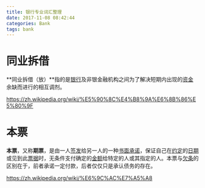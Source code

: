 ```yaml
---
title: 银行专业词汇整理
date: 2017-11-08 08:42:44
categories: Bank
tags: bank
---
```


# 同业拆借

**同业拆借（放）**指的是[银行](https://zh.wikipedia.org/wiki/%E9%93%B6%E8%A1%8C)及非银金融机构之间为了解决短期内出现的[资金](https://zh.wikipedia.org/wiki/%E8%B5%84%E9%87%91)余缺而进行的相互调剂。

https://zh.wikipedia.org/wiki/%E5%90%8C%E4%B8%9A%E6%8B%86%E5%80%9F

# 本票

**本票**，又称**期票**，是由一人[签发](https://zh.wikipedia.org/w/index.php?title=%E7%AD%BE%E5%8F%91&action=edit&redlink=1)给另一人的一种[书面承诺](https://zh.wikipedia.org/w/index.php?title=%E4%B9%A6%E9%9D%A2%E6%89%BF%E8%AF%BA&action=edit&redlink=1)，保证自己在[约定](https://zh.wikipedia.org/wiki/%E7%B4%84%E5%AE%9A)的[日期](https://zh.wikipedia.org/wiki/%E6%97%A5%E6%9C%9F)或见到此[票据](https://zh.wikipedia.org/wiki/%E7%A5%A8%E6%8D%AE)时，无条件支付确定的[金额](https://zh.wikipedia.org/w/index.php?title=%E9%87%91%E9%A2%9D&action=edit&redlink=1)给特定的人或其指定的人。本票与[欠条](https://zh.wikipedia.org/wiki/%E6%AC%A0%E6%A2%9D)的区别在于，前者承诺一定付款，后者仅仅只是承认债务的存在。

https://zh.wikipedia.org/wiki/%E6%9C%AC%E7%A5%A8